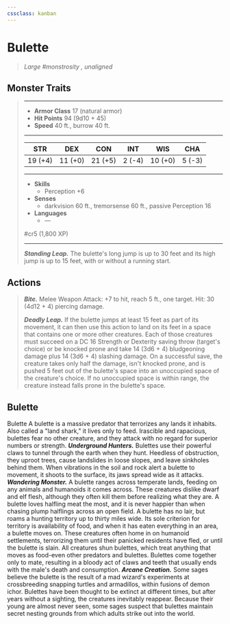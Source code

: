 ```yaml
---
cssclass: kanban
---
```


# Bulette
>*Large #monstrosity , unaligned*
## Monster Traits
>___
>- **Armor Class** 17 (natural armor)
>- **Hit Points** 94 (9d10 + 45)
>- **Speed** 40 ft., burrow 40 ft.
>___
>|STR|DEX|CON|INT|WIS|CHA|
>|:---:|:---:|:---:|:---:|:---:|:---:|
>|19 (+4)|11 (+0)|21 (+5)|2 (-4)|10 (+0)|5 (-3)|
>___
>- **Skills**
>	 - Perception +6
>- **Senses**
>	 - darkvision 60 ft., tremorsense 60 ft., passive Perception 16
>- **Languages**
>	 - —
>
> #cr5 (1,800 XP)
>___
>***Standing Leap.*** The bulette's long jump is up to 30 feet and its high jump is up to 15 feet, with or without a running start.  
>
## Actions
>***Bite.*** Melee Weapon Attack: +7 to hit, reach 5 ft., one target. Hit: 30 (4d12 + 4) piercing damage.  
>
>***Deadly Leap.*** If the bulette jumps at least 15 feet as part of its movement, it can then use this action to land on its feet in a space that contains one or more other creatures. Each of those creatures must succeed on a DC 16 Strength or Dexterity saving throw (target's choice) or be knocked prone and take 14 (3d6 + 4) bludgeoning damage plus 14 (3d6 + 4) slashing damage. On a successful save, the creature takes only half the damage, isn't knocked prone, and is pushed 5 feet out of the bulette's space into an unoccupied space of the creature's choice. If no unoccupied space is within range, the creature instead falls prone in the bulette's space.
## Bulette
Bulette
A bulette is a massive predator that terrorizes any lands it inhabits. Also called a "land shark," it lives only to feed. Irascible and rapacious, bulettes fear no other creature, and they attack with no regard for superior numbers or strength.
***Underground Hunters.*** Bulettes use their powerful claws to tunnel through the earth when they hunt. Heedless of obstruction, they uproot trees, cause landslides in loose slopes, and leave sinkholes behind them. When vibrations in the soil and rock alert a bulette to movement, it shoots to the surface, its jaws spread wide as it attacks.
***Wandering Monster.*** A bulette ranges across temperate lands, feeding on any animals and humanoids it comes across. These creatures dislike dwarf and elf flesh, although they often kill them before realizing what they are. A bulette loves halfling meat the most, and it is never happier than when chasing plump halflings across an open field.
A bulette has no lair, but roams a hunting territory up to thirty miles wide. Its sole criterion for territory is availability of food, and when it has eaten everything in an area, a bulette moves on. These creatures often home in on humanoid settlements, terrorizing them until their panicked residents have fled, or until the bulette is slain.
All creatures shun bulettes, which treat anything that moves as food-even other predators and bulettes. Bulettes come together only to mate, resulting in a bloody act of claws and teeth that usually ends with the male's death and consumption.
***Arcane Creation.*** Some sages believe the bulette is the result of a mad wizard's experiments at crossbreeding snapping turtles and armadillos, within fusions of demon ichor. Bulettes have been thought to be extinct at different times, but after years without a sighting, the creatures inevitably reappear. Because their young are almost never seen, some sages suspect that bulettes maintain secret nesting grounds from which adults strike out into the world.